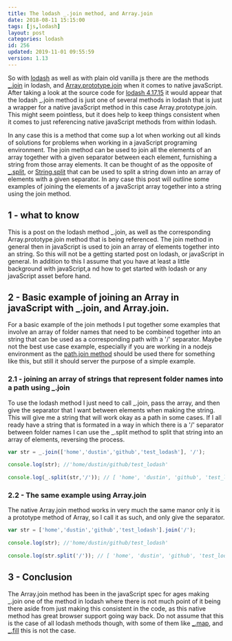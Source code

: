 ```yaml
---
title: The lodash _.join method, and Array.join
date: 2018-08-11 15:15:00
tags: [js,lodash]
layout: post
categories: lodash
id: 256
updated: 2019-11-01 09:55:59
version: 1.13
---
```


So with [lodash](https://lodash.com/) as well as with plain old vanilla js there are the methods [\_.join](https://lodash.com/docs/4.17.15#join) in lodash, and [Array.prototype.join](https://developer.mozilla.org/en-US/docs/Web/JavaScript/Reference/Global_Objects/Array/join) when it comes to native javaScript. After taking a look at the source code for [lodash 4.17.15](https://raw.githubusercontent.com/lodash/lodash/4.17.15-npm/core.js) it would appear that the lodash \_.join method is just one of several methods in lodash that is just a wrapper for a native javaScript method in this case Array.prototype.join. This might seem pointless, but it does help to keep things consistent when it comes to just referencing native javaScript methods from within lodash.

In any case this is a method that come sup a lot when working out all kinds of solutions for problems when working in a javaScript programing environment. The join method can be used to join all the elements of an array together with a given separator between each element, furnishing a string from those array elements. It can be thought of as the opposite of [\_.split](/2018/12/03/lodash_split/), or [String.split](https://developer.mozilla.org/en-US/docs/Web/JavaScript/Reference/Global_Objects/String/split) that can be used to split a string down into an array of elements with a given separator. In any case this post will outline some examples of joining the elements of a javaScript array together into a string using the join method.

<!-- more -->

## 1 - what to know

This is a post on the lodash method \_.join, as well as the corresponding Array.prototype.join method that is being referenced. The join method in general then in javaScript is used to join an array of elements together into an string. So this will not be a getting started post on lodash, or javaScript in general. In addition to this I assume that you have at least a little background with javaScript,a nd how to get started with lodash or any javaScript asset before hand.

## 2 - Basic example of joining an Array in javaScript with \_.join, and Array.join.

For a basic example of the join methods I put together some examples that involve an array of folder names that need to be combined together into an string that can be used as a corresponding path with a '\/' separator. Maybe not the best use case example, especially if you are working in a nodejs environment as the [path.join method](/2017/12/27/nodejs-paths) should be used there for something like this, but still it should server the purpose of a simple example.

### 2.1 - joining an array of strings that represent folder names into a path using \_.join

To use the lodash method I just need to call \_.join, pass the array, and then give the separator that I want between elements when making the string. This will give me a string that will work okay as a path in some cases. If I all ready have a string that is formated in a way in which there is a '\/' separator between folder names I can use the \_.split method to split that string into an array of elements, reversing the process.

```js
var str = _.join(['home','dustin','github','test_lodash'], '/');
 
console.log(str); //'home/dustin/github/test_lodash'
 
console.log(_.split(str,'/')); // [ 'home', 'dustin', 'github', 'test_lodash' ]
```

### 2.2 - The same example using Array.join

The native Array.join method works in very much the same manor only it is a prototype method of Array, so I call it as such, and only give the separator.

```js
var str = ['home','dustin','github','test_lodash'].join('/');
 
console.log(str); //'home/dustin/github/test_lodash'
 
console.log(str.split('/')); // [ 'home', 'dustin', 'github', 'test_lodash' ]
```

## 3 - Conclusion

The Array.join method has been in the javaScript spec for ages making \_.join one of the method in lodash where there is not much point of it being there aside from just making this consistent in the code, as this native method has great browser support going way back. Do not assume that this is the case of all lodash methods though, with some of them like [\_.map](/2018/02/02/lodash_map/), and [\_.fill](/2017/09/26/lodash_fill/) this is not the case.